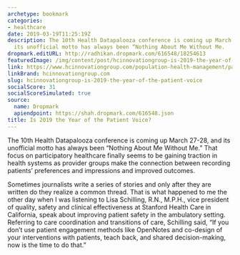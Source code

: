 ```yaml
---
archetype: bookmark
categories:
- healthcare
date: 2019-03-19T11:25:19Z
description: The 10th Health Datapalooza conference is coming up March 27-28, and
  its unofficial motto has always been “Nothing About Me Without Me.
dropmark.editURL: http://radhikan.dropmark.com/616548/18254613
featuredImage: /img/content/post/hcinnovationgroup-is-2019-the-year-of-the-patient-voice.jpg
link: https://www.hcinnovationgroup.com/population-health-management/patient-engagement/blog/21072328/is-2019-the-year-of-the-patient-voice
linkBrand: hcinnovationgroup.com
slug: hcinnovationgroup-is-2019-the-year-of-the-patient-voice
socialScore: 31
socialScoreSimulated: true
source:
  name: Dropmark
  apiendpoint: https://shah.dropmark.com/616548.json
title: Is 2019 the Year of the Patient Voice?
---
```

The 10th Health Datapalooza conference is coming up March 27-28, and its unofficial motto has always been “Nothing About Me Without Me.” That focus on participatory healthcare finally seems to be gaining traction in health systems as provider groups make the connection between recording patients’ preferences and impressions and improved outcomes.

Sometimes journalists write a series of stories and only after they are written do they realize a common thread. That is what happened to me the other day when I was listening to Lisa Schilling, R.N., M.P.H., vice president of quality, safety and clinical effectiveness at Stanford Health Care in California, speak about improving patient safety in the ambulatory setting. Referring to care coordination and transitions of care, Schilling said, “If you don’t use patient engagement methods like OpenNotes and co-design of your interventions with patients, teach back, and shared decision-making, now is the time to do that.”

